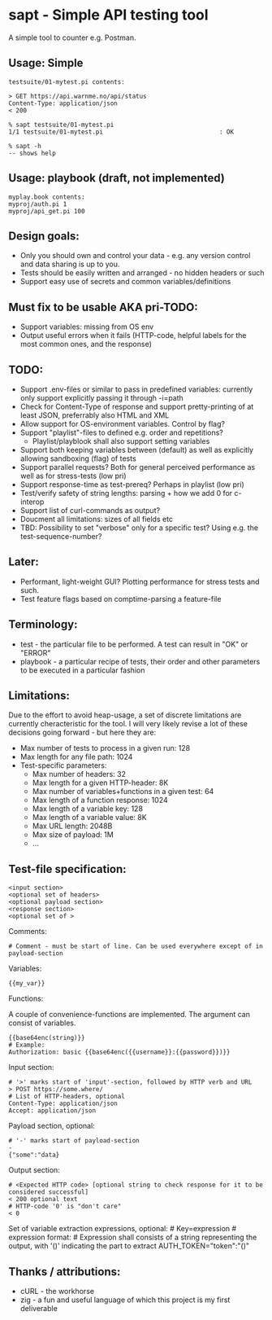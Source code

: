 sapt - Simple API testing tool
==============

A simple tool to counter e.g. Postman.

Usage: Simple
-------------
    testsuite/01-mytest.pi contents:
    
    > GET https://api.warnme.no/api/status
    Content-Type: application/json
    < 200

    % sapt testsuite/01-mytest.pi
    1/1 testsuite/01-mytest.pi                                : OK

    % sapt -h
    -- shows help


Usage: playbook (draft, not implemented)
-----------
    myplay.book contents:
    myproj/auth.pi 1
    myproj/api_get.pi 100


Design goals:
------------
* Only you should own and control your data - e.g. any version control and data sharing is up to you.
* Tests should be easily written and arranged - no hidden headers or such
* Support easy use of secrets and common variables/definitions


Must fix to be usable AKA pri-TODO:
-------------
* Support variables: missing from OS env
* Output useful errors when it fails (HTTP-code, helpful labels for the most common ones, and the response)


TODO:
------------
* Support .env-files or similar to pass in predefined variables: currently only support explicitly passing it through -i=path
* Check for Content-Type of response and support pretty-printing of at least JSON, preferrably also HTML and XML
* Allow support for OS-environment variables. Control by flag?
* Support "playlist"-files to defined e.g. order and repetitions?
    * Playlist/playblook shall also support setting variables
* Support both keeping variables between (default) as well as explicitly allowing sandboxing (flag) of tests
* Support parallel requests? Both for general perceived performance as well as for stress-tests (low pri)
* Support response-time as test-prereq? Perhaps in playlist (low pri)
* Test/verify safety of string lengths: parsing + how we add 0 for c-interop
* Support list of curl-commands as output?
* Doucment all limitations: sizes of all fields etc
* TBD: Possibility to set "verbose" only for a specific test? Using e.g. the test-sequence-number?

Later:
------
* Performant, light-weight GUI? Plotting performance for stress tests and such.
* Test feature flags based on comptime-parsing a feature-file

Terminology:
------
* test - the particular file to be performed. A test can result in "OK" or "ERROR"
* playbook - a particular recipe of tests, their order and other parameters to be executed in a particular fashion

Limitations:
------
Due to the effort to avoid heap-usage, a set of discrete limitations are currently cheracteristic for the tool. I will very likely revise a lot of these decisions going forward - but here they are:

* Max number of tests to process in a given run: 128
* Max length for any file path: 1024
* Test-specific parameters:
    * Max number of headers: 32
    * Max length for a given HTTP-header: 8K
    * Max number of variables+functions in a given test: 64
    * Max length of a function response: 1024
    * Max length of a variable key: 128
    * Max length of a variable value: 8K
    * Max URL length: 2048B
    * Max size of payload: 1M
    * ...


Test-file specification:
--------

    <input section>
    <optional set of headers>
    <optional payload section>
    <response section>
    <optional set of >

Comments:

    # Comment - must be start of line. Can be used everywhere except of in payload-section

Variables:

    {{my_var}}

Functions:

A couple of convenience-functions are implemented. The argument can consist of variables.

    {{base64enc(string)}}
    # Example:
    Authorization: basic {{base64enc({{username}}:{{password}})}}


Input section:

    # '>' marks start of 'input'-section, followed by HTTP verb and URL
    > POST https://some.where/
    # List of HTTP-headers, optional
    Content-Type: application/json
    Accept: application/json

Payload section, optional:

    # '-' marks start of payload-section
    -
    {"some":"data}

Output section:

    # <Expected HTTP code> [optional string to check response for it to be considered successful]
    < 200 optional text
    # HTTP-code '0' is "don't care"
    < 0

Set of variable extraction expressions, optional:
    # Key=expression
    #   expression format: <text-pre><group-indicator><text-post>
    # Expression shall consists of a string representing the output, with '()' indicating the part to extract
    AUTH_TOKEN="token":"()"


Thanks / attributions:
--------
* cURL - the workhorse
* zig - a fun and useful language of which this project is my first deliverable


